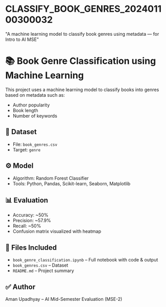 # CLASSIFY_BOOK_GENRES_202401100300032
"A machine learning model to classify book genres using metadata — for Intro to AI MSE"

# 📚 Book Genre Classification using Machine Learning

This project uses a machine learning model to classify books into genres based on metadata such as:
- Author popularity
- Book length
- Number of keywords

## 📁 Dataset
- File: `book_genres.csv`
- Target: `genre`

## ⚙️ Model
- Algorithm: Random Forest Classifier
- Tools: Python, Pandas, Scikit-learn, Seaborn, Matplotlib

## 📊 Evaluation
- Accuracy: ~50%
- Precision: ~57.9%
- Recall: ~50%
- Confusion matrix visualized with heatmap

## 📂 Files Included
- `book_genre_classification.ipynb` – Full notebook with code & output
- `book_genres.csv` – Dataset
- `README.md` – Project summary

## ✅ Author
Aman Upadhyay – AI Mid-Semester Evaluation (MSE-2)

